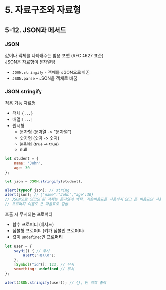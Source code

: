 # 5. 자료구조와 자료형
## 5-12. JSON과 메서드
### JSON
값이나 객체를 나타내주는 범용 포맷 (RFC 4627 표준)  
JSON은 자료형이 문자열임
- `JSON.stringify` - 객체를 JSON으로 바꿈
- `JSON.parse` - JSON을 객체로 바꿈
### JSON.stringify
적용 가능 자료형
- 객체 `{...}`
- 배열 `[...]`
- 원시형
    - 문자형 (문자열 -> "문자열")
    - 숫자형 (숫자 -> 숫자)
    - 불린형 (true -> true)
    - null
```javascript
let student = {
    name: 'John',
    age: 30
};

let json = JSON.stringify(student);

alert(typeof json); // string
alert(json); // {"name":"John","age":30}
// JSON으로 인코딩 된 객체는 문자열에 백틱, 작은따옴표를 사용하지 않고 큰 따옴표만 사용함
// 프로퍼티 이름도 큰 따옴표로 감쌈
```
호출 시 무시되는 프로퍼티
- 함수 프로퍼티 (메서드)
- 심볼형 프로퍼티 (키가 심볼인 프로퍼티)
- 값이 `undefined`인 프로퍼티
```javascript
let user = {
    sayHi() { // 무시
        alert("Hello");
    },
    [Symbol("id")]: 123, // 무시
    something: undefined // 무시
};

alert(JSON.stringify(user)); // {}, 빈 객체 출력
```

